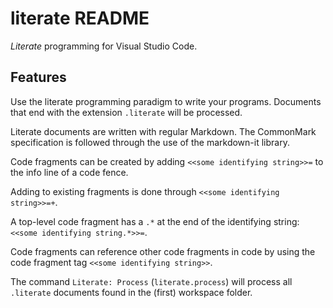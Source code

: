 # literate README

*Literate* programming for Visual Studio Code.

## Features

Use the literate programming paradigm to write your programs. Documents that end
with the extension `.literate` will be processed.

Literate documents are written with regular Markdown. The CommonMark specification
is followed through the use of the markdown-it library.

Code fragments can be created by adding `<<some identifying string>>=` to the
info line of a code fence.

Adding to existing fragments is done through `<<some identifying string>>=+`.

A top-level code fragment has a `.*` at the end of the identifying string:
`<<some identifying string.*>>=`.

Code fragments can reference other code fragments in code by using the code
fragment tag `<<some identifying string>>`.

The command `Literate: Process` (`literate.process`) will process all
`.literate` documents found in the (first) workspace folder.